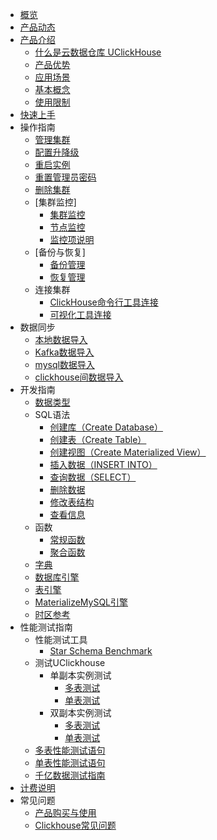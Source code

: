 
* [概览](/uclickhouse/README)
* [产品动态](/uclickhouse/dynamics)
* [产品介绍](/uclickhouse/architecture)
  * [什么是云数据仓库 UClickHouse](/uclickhouse/architecture/simple_intro)
  * [产品优势](/uclickhouse/architecture/advantages)
  * [应用场景](/uclickhouse/architecture/scenarios)
  * [基本概念](/uclickhouse/architecture/basic_concept)
  * [使用限制](/uclickhouse/architecture/limit)
* [快速上手](/uclickhouse/gettingstart)
* 操作指南
  * [管理集群](/uclickhouse/operation_guide/manage_cluster)
  * [配置升降级](/uclickhouse/operation_guide/resize_cluster)
  * [重启实例](/uclickhouse/operation_guide/restart_cluster)
  * [重置管理员密码](/uclickhouse/operation_guide/reset_password)
  * [删除集群](/uclickhouse/operation_guide/delete_cluster)
  * [集群监控]
    * [集群监控](/uclickhouse/operation_guide/monitor/cluster)
    * [节点监控](/uclickhouse/operation_guide/monitor/node)
    * [监控项说明](/uclickhouse/operation_guide/monitor/metrics)
  * [备份与恢复]
    * [备份管理](/uclickhouse/operation_guide/backup_restore/backup)
    * [恢复管理](/uclickhouse/operation_guide/backup_restore/restore)
  * 连接集群
    * [ClickHouse命令行工具连接](/uclickhouse/operation_guide/connect_cluster/client)
    * [可视化工具连接](/uclickhouse/operation_guide/connect_cluster/visual_tools)
* 数据同步
  * [本地数据导入](/uclickhouse/dump_data/local_data)
  * [Kafka数据导入](/uclickhouse/dump_data/kafka_data)
  * [mysql数据导入](/uclickhouse/dump_data/mysql_data)
  * [clickhouse间数据导入](/uclickhouse/dump_data/clickhouse_data)
* 开发指南
  * [数据类型](/uclickhouse/developer/data_type)
  * SQL语法
    * [创建库（Create Database）](/uclickhouse/developer/sql_grammar/create_database)
    * [创建表（Create Table）](/uclickhouse/developer/sql_grammar/create_table)
    * [创建视图（Create Materialized View）](/uclickhouse/developer/sql_grammar/materialized_view)
    * [插入数据（INSERT INTO）](/uclickhouse/developer/sql_grammar/insert_into)
    * [查询数据（SELECT）](/uclickhouse/developer/sql_grammar/select)
    * [删除数据](/uclickhouse/developer/sql_grammar/delete)
    * [修改表结构](/uclickhouse/developer/sql_grammar/modify_table)
    * [查看信息](/uclickhouse/developer/sql_grammar/show_info)
  * 函数
    * [常规函数](/uclickhouse/developer/functions/conventional)
    * [聚合函数](/uclickhouse/developer/functions/aggregation)
  * [字典](/uclickhouse/developer/dictionary)
  * [数据库引擎](/uclickhouse/developer/database_engine)
  * [表引擎](/uclickhouse/developer/table_engine)
  * [MaterializeMySQL引擎](/uclickhouse/developer/materializeMySQL)
  * [时区参考](/uclickhouse/developer/timezone_list)
* 性能测试指南
  * 性能测试工具
    * [Star Schema Benchmark](/uclickhouse/test/tool/ssb)
  * 测试UClickhouse
    * 单副本实例测试
      * [多表测试](/uclickhouse/test/uclickhouse_test/one_replicate_multiple)
      * [单表测试](/uclickhouse/test/uclickhouse_test/one_replicate_single)
    * 双副本实例测试
      * [多表测试](/uclickhouse/test/uclickhouse_test/two_replicate_multiple)
      * [单表测试](/uclickhouse/test/uclickhouse_test/two_replicate_single)
  * [多表性能测试语句](/uclickhouse/test/multiple_query)
  * [单表性能测试语句](/uclickhouse/test/single_query)
  * [千亿数据测试指南](/uclickhouse/test/100billion)
* [计费说明](/uclickhouse/price)
* 常见问题
  * [产品购买与使用](/uclickhouse/problem/product_use)
  * [Clickhouse常见问题](/uclickhouse/problem/clickhouse_use)
